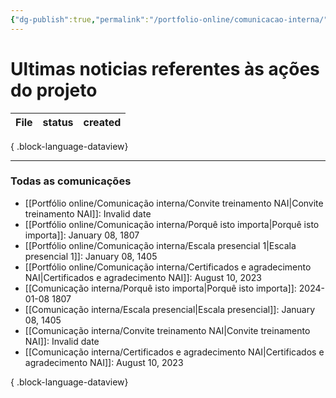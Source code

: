 ```yaml
---
{"dg-publish":true,"permalink":"/portfolio-online/comunicacao-interna/","tags":["mdc"],"created":"2024-02-05T11:59:48.183-03:00","updated":"2024-02-05T18:41:09.410-03:00"}
---
```



# Ultimas noticias referentes às ações do projeto

| File | status | created |
| ---- | ------ | ------- |

{ .block-language-dataview}

***

### Todas as comunicações

- [[Portfólio online/Comunicação interna/Convite treinamento NAI\|Convite treinamento NAI]]: Invalid date
- [[Portfólio online/Comunicação interna/Porquê isto importa\|Porquê isto importa]]: January 08, 1807
- [[Portfólio online/Comunicação interna/Escala presencial 1\|Escala presencial 1]]: January 08, 1405
- [[Portfólio online/Comunicação interna/Certificados e agradecimento NAI\|Certificados e agradecimento NAI]]: August 10, 2023
- [[Comunicação interna/Porquê isto importa\|Porquê isto importa]]: 2024-01-08 1807
- [[Comunicação interna/Escala presencial\|Escala presencial]]: January 08, 1405
- [[Comunicação interna/Convite treinamento NAI\|Convite treinamento NAI]]: Invalid date
- [[Comunicação interna/Certificados e agradecimento NAI\|Certificados e agradecimento NAI]]: August 10, 2023

{ .block-language-dataview}
